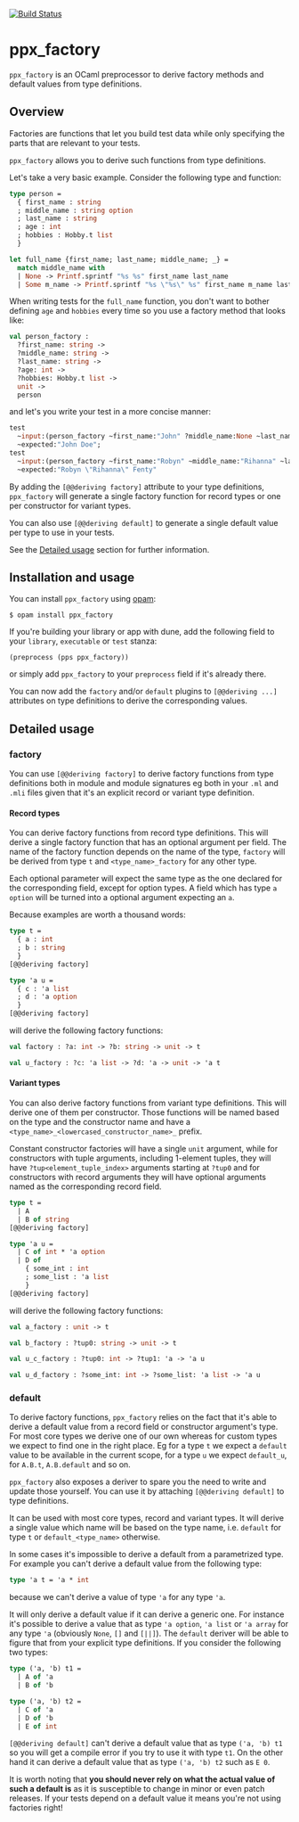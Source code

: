 [![Build Status](https://travis-ci.org/cryptosense/ppx_factory.svg?branch=master)](https://travis-ci.org/cryptosense/ppx_factory)

# ppx_factory

`ppx_factory` is an OCaml preprocessor to derive factory methods and default values from type
definitions.

## Overview

Factories are functions that let you build test data while only specifying the parts that are
relevant to your tests.

`ppx_factory` allows you to derive such functions from type definitions.

Let's take a very basic example. Consider the following type and function:
```ocaml
type person =
  { first_name : string
  ; middle_name : string option
  ; last_name : string
  ; age : int
  ; hobbies : Hobby.t list
  }

let full_name {first_name; last_name; middle_name; _} =
  match middle_name with
  | None -> Printf.sprintf "%s %s" first_name last_name
  | Some m_name -> Printf.sprintf "%s \"%s\" %s" first_name m_name last_name
```

When writing tests for the `full_name` function, you don't want to bother defining `age` and
`hobbies` every time so you use a factory method that looks like:
```ocaml
val person_factory :
  ?first_name: string ->
  ?middle_name: string ->
  ?last_name: string ->
  ?age: int ->
  ?hobbies: Hobby.t list ->
  unit ->
  person
```

and let's you write your test in a more concise manner:
```ocaml
test
  ~input:(person_factory ~first_name:"John" ?middle_name:None ~last_name:"Doe" ())
  ~expected:"John Doe";
test
  ~input:(person_factory ~first_name:"Robyn" ~middle_name:"Rihanna" ~last_name:"Fenty" ())
  ~expected:"Robyn \"Rihanna\" Fenty"
```

By adding the `[@@deriving factory]` attribute to your type definitions, `ppx_factory` will generate
a single factory function for record types or one per constructor for variant types.

You can also use `[@@deriving default]` to generate a single default value per type to use in your
tests.

See the [Detailed usage](https://github.com/cryptosense/ppx_factory#detailed-usage) section for
further information.

## Installation and usage

You can install `ppx_factory` using [opam](https://opam.ocaml.org):
```
$ opam install ppx_factory
```

If you're building your library or app with dune, add the following field to your `library`,
`executable` or `test` stanza:
```
(preprocess (pps ppx_factory))
```
or simply add `ppx_factory` to your `preprocess` field if it's already there.

You can now add the `factory` and/or `default` plugins to `[@@deriving ...]` attributes on type
definitions to derive the corresponding values.

## Detailed usage

### factory

You can use `[@@deriving factory]` to derive factory functions from type definitions both in module
and module signatures eg both in your `.ml` and `.mli` files given that it's an explicit record or
variant type definition.

#### Record types

You can derive factory functions from record type definitions. This will derive a single factory
function that has an optional argument per field. The name of the factory function depends on the
name of the type, `factory` will be derived from type `t` and `<type_name>_factory` for any other
type.

Each optional parameter will expect the same type as the one declared for the corresponding field,
except for option types. A field which has type `a option` will be turned into a optional argument
expecting an `a`.

Because examples are worth a thousand words:
```ocaml
type t =
  { a : int
  ; b : string
  }
[@@deriving factory]

type 'a u =
  { c : 'a list
  ; d : 'a option
  }
[@@deriving factory]
```

will derive the following factory functions:
```ocaml
val factory : ?a: int -> ?b: string -> unit -> t

val u_factory : ?c: 'a list -> ?d: 'a -> unit -> 'a t
```

#### Variant types

You can also derive factory functions from variant type definitions. This will derive one of them
per constructor. Those functions will be named based on the type and the constructor name and have
a `<type_name>_<lowercased_constructor_name>_` prefix.

Constant constructor factories will have a single `unit` argument, while for constructors with tuple
arguments, including 1-element tuples, they will have `?tup<element_tuple_index>` arguments starting
at `?tup0` and for constructors with record arguments they will have optional arguments named as the
corresponding record field.

```ocaml
type t =
  | A
  | B of string
[@@deriving factory]

type 'a u =
  | C of int * 'a option
  | D of
    { some_int : int
    ; some_list : 'a list
    }
[@@deriving factory]
```

will derive the following factory functions:
```ocaml
val a_factory : unit -> t

val b_factory : ?tup0: string -> unit -> t

val u_c_factory : ?tup0: int -> ?tup1: 'a -> 'a u

val u_d_factory : ?some_int: int -> ?some_list: 'a list -> 'a u
```

### default

To derive factory functions, `ppx_factory` relies on the fact that it's able to derive a default
value from a record field or constructor argument's type. For most core types we derive one of our
own whereas for custom types we expect to find one in the right place. Eg for a type `t` we expect a
`default` value to be available in the current scope, for a type `u` we expect `default_u`, for
`A.B.t`, `A.B.default` and so on.

`ppx_factory` also exposes a deriver to spare you the need to write and update those yourself. You
can use it by attaching `[@@deriving default]` to type definitions.

It can be used with most core types, record and variant types. It will derive a single value
which name will be based on the type name, i.e. `default` for type `t` or `default_<type_name>`
otherwise.

In some cases it's impossible to derive a default from a parametrized type. For example you can't
derive a default value from the following type:
```ocaml
type 'a t = 'a * int
```
because we can't derive a value of type `'a` for any type `'a`.

It will only derive a default value if it can derive a generic one. For instance it's possible to
derive a value that as type `'a option`, `'a list` or `'a array` for any type `'a` (obviously
`None`, `[]` and `[||]`). The `default` deriver will be able to figure that from your explicit type
definitions. If you consider the following two types:
```ocaml
type ('a, 'b) t1 =
  | A of 'a
  | B of 'b

type ('a, 'b) t2 =
  | C of 'a
  | D of 'b
  | E of int
```
`[@@deriving default]` can't derive a default value that as type `('a, 'b) t1` so you will get a
compile error if you try to use it with type `t1`.
On the other hand it can derive a default value that as type `('a, 'b) t2` such as `E 0`.

It is worth noting that **you should never rely on what the actual value of such a default is** as
it is susceptible to change in minor or even patch releases. If your tests depend on a default value
it means you're not using factories right!
